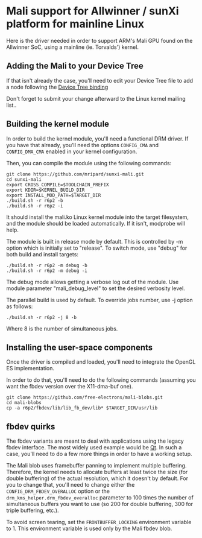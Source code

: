 # Mali support for Allwinner / sunXi platform for mainline Linux

Here is the driver needed in order to support ARM's Mali GPU found on the Allwinner
SoC, using a mainline (ie. Torvalds') kernel.

## Adding the Mali to your Device Tree

If that isn't already the case, you'll need to edit your Device Tree file to
add a node following the [Device Tree binding](https://git.kernel.org/pub/scm/linux/kernel/git/torvalds/linux.git/tree/Documentation/devicetree/bindings/gpu/arm,mali-utgard.txt)

Don't forget to submit your change afterward to the Linux kernel mailing list..

## Building the kernel module

In order to build the kernel module, you'll need a functional DRM driver. If
you have that already, you'll need the options `CONFIG_CMA` and `CONFIG_DMA_CMA`
enabled in your kernel configuration.

Then, you can compile the module using the following commands:

```
git clone https://github.com/mripard/sunxi-mali.git
cd sunxi-mali
export CROSS_COMPILE=$TOOLCHAIN_PREFIX
export KDIR=$KERNEL_BUILD_DIR
export INSTALL_MOD_PATH=$TARGET_DIR
./build.sh -r r6p2 -b
./build.sh -r r6p2 -i
```

It should install the mali.ko Linux kernel module into the target filesystem,
and the module should be loaded automatically. If it isn't, modprobe will help.

The module is built in release mode by default. This is controlled by -m option 
which is initially set to "release". To switch mode, use "debug" for both build 
and install targets:

```
./build.sh -r r6p2 -m debug -b
./build.sh -r r6p2 -m debug -i
```
The debug mode allows getting a verbose log out of the module. Use module parameter 
"mali_debug_level" to set the desired verbosity level.

The parallel build is used by default.
To override jobs number, use -j option as follows:

```
./build.sh -r r6p2 -j 8 -b
```
Where 8 is the number of simultaneous jobs.

## Installing the user-space components

Once the driver is compiled and loaded, you'll need to integrate the OpenGL ES
implementation.

In order to do that, you'll need to do the following commands (assuming you
want the fbdev version over the X11-dma-buf one).

```
git clone https://github.com/free-electrons/mali-blobs.git
cd mali-blobs
cp -a r6p2/fbdev/lib/lib_fb_dev/lib* $TARGET_DIR/usr/lib
```

## fbdev quirks

The fbdev variants are meant to deal with applications using the legacy fbdev
interface. The most widely used example would be [Qt](https://www.qt.io/). In
such a case, you'll need to do a few more things in order to have a working
setup.

The Mali blob uses framebuffer panning to implement multiple buffering.
Therefore, the kernel needs to allocate buffers at least twice the size (for
double buffering) of the actual resolution, which it doesn't by default. For
you to change that, you'll need to change either the
`CONFIG_DRM_FBDEV_OVERALLOC` option or the `drm_kms_helper.drm_fbdev_overalloc`
parameter to 100 times the number of simultaneous buffers you want to use (so
200 for double buffering, 300 for triple buffering, etc.).

To avoid screen tearing, set the `FRONTBUFFER_LOCKING` environment variable to 1.
This environment variable is used only by the Mali fbdev blob.
